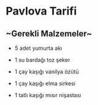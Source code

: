 # Pavlova Tarifi
<h2>~Gerekli Malzemeler~</h2>

- 5 adet yumurta akı

- 1 su bardağı toz şeker

- 1 çay kaşığı vanilya özütü

- 1 çay kaşığı elma sirkesi

- 1 tatlı kaşığı mısır nişastası
